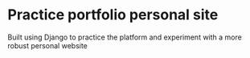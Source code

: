 # Practice portfolio personal site

Built using Django to practice the platform and experiment with a more robust personal website